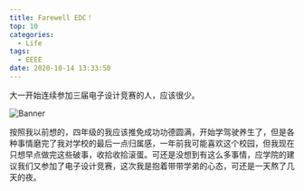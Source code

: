 ```yaml
---
title: Farewell EDC！
top: 10
categories:
  - Life
tags:
  - EEEE
date: 2020-10-14 13:33:50
---
```


 大一开始连续参加三届电子设计竞赛的人，应该很少。

![Banner](http://leiblog.wang/static/image/2020/10/kYf1fu.jpg)

<!-- more -->

按照我以前想的，四年级的我应该推免成功功德圆满，开始学驾驶养生了，但是各种事情磨完了我对学校的最后一点归属感，一年前我可能喜欢这个校园，但我现在只想早点做完这些破事，收拾收拾滚蛋。可还是没想到有这么多事情，应学院的建议我们又参加了电子设计竞赛，这次我是抱着带带学弟的心态，可还是一天熬了几天的夜。
